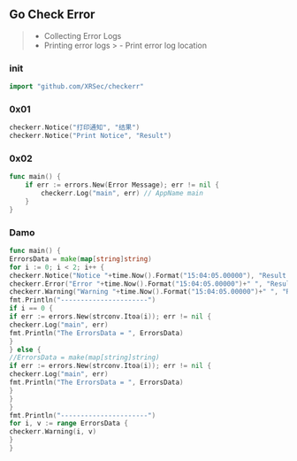 ## Go Check Error

> - Collecting Error Logs
> - Printing error logs
    >   - Print error log location

### init

```go
import "github.com/XRSec/checkerr"
```

### 0x01

```go
checkerr.Notice("打印通知", "结果")
checkerr.Notice("Print Notice", "Result")
```

### 0x02

```go
func main() {
	if err := errors.New(Error Message); err != nil {
		checkerr.Log("main", err) // AppName main
	}
}
```

### Damo

```go
func main() {
ErrorsData = make(map[string]string)
for i := 0; i < 2; i++ {
checkerr.Notice("Notice "+time.Now().Format("15:04:05.00000"), "Result "+strconv.Itoa(i))
checkerr.Error("Error "+time.Now().Format("15:04:05.00000")+" ", "Result "+strconv.Itoa(i))
checkerr.Warning("Warning "+time.Now().Format("15:04:05.00000")+" ", "Result "+strconv.Itoa(i))
fmt.Println("----------------------")
if i == 0 {
if err := errors.New(strconv.Itoa(i)); err != nil {
checkerr.Log("main", err)
fmt.Println("The ErrorsData = ", ErrorsData)
}
} else {
//ErrorsData = make(map[string]string)
if err := errors.New(strconv.Itoa(i)); err != nil {
checkerr.Log("main", err)
fmt.Println("The ErrorsData = ", ErrorsData)
}
}
}
fmt.Println("----------------------")
for i, v := range ErrorsData {
checkerr.Warning(i, v)
}
}
```